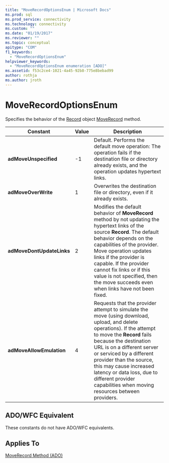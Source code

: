 ```yaml
---
title: "MoveRecordOptionsEnum | Microsoft Docs"
ms.prod: sql
ms.prod_service: connectivity
ms.technology: connectivity
ms.custom: ""
ms.date: "01/19/2017"
ms.reviewer: ""
ms.topic: conceptual
apitype: "COM"
f1_keywords: 
  - "MoveRecordOptionsEnum"
helpviewer_keywords: 
  - "MoveRecordOptionsEnum enumeration [ADO]"
ms.assetid: f53c2ce4-1021-4a45-92b8-775e8bebad99
author: rothja
ms.author: jroth
---
```

# MoveRecordOptionsEnum
Specifies the behavior of the [Record](../../../ado/reference/ado-api/record-object-ado.md) object [MoveRecord](../../../ado/reference/ado-api/moverecord-method-ado.md) method.  
  
|Constant|Value|Description|  
|--------------|-----------|-----------------|  
|**adMoveUnspecified**|-1|Default. Performs the default move operation: The operation fails if the destination file or directory already exists, and the operation updates hypertext links.|  
|**adMoveOverWrite**|1|Overwrites the destination file or directory, even if it already exists.|  
|**adMoveDontUpdateLinks**|2|Modifies the default behavior of **MoveRecord** method by not updating the hypertext links of the source **Record**. The default behavior depends on the capabilities of the provider. Move operation updates links if the provider is capable. If the provider cannot fix links or if this value is not specified, then the move succeeds even when links have not been fixed.|  
|**adMoveAllowEmulation**|4|Requests that the provider attempt to simulate the move (using download, upload, and delete operations). If the attempt to move the **Record** fails because the destination URL is on a different server or serviced by a different provider than the source, this may cause increased latency or data loss, due to different provider capabilities when moving resources between providers.|  
  
## ADO/WFC Equivalent  
 These constants do not have ADO/WFC equivalents.  
  
## Applies To  
 [MoveRecord Method (ADO)](../../../ado/reference/ado-api/moverecord-method-ado.md)
